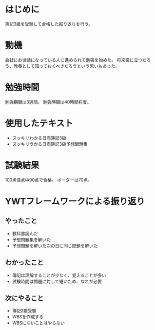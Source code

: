 # はじめに
簿記3級を受験して合格した振り返りを行う。

# 動機
会社にお世話になっている人に進められて勉強を始めた。
将来役に立つだろう、教養として知っておくべきだろうという思いもあった。

# 勉強時間
勉強期間は3週間。
勉強時間は40時間程度。

# 使用したテキスト
- スッキリわかる日商簿記3級
- スッキリうかる日商簿記3級予想問題集

# 試験結果
100点満点中90点で合格。
ボーダーは70点。

# YWTフレームワークによる振り返り
## やったこと
- 教科書読んだ
- 予想問題集を解いた
- 予想問題を解いた次の日に同じ問題を解いた

## わかったこと
- 簿記は理解することが少なく、覚えることが多い
- 試験時間は問題に対して短いため、なれが必要

## 次にやること
- 簿記2級受験
- WBSを作成する
- WBSにないことはやらない
